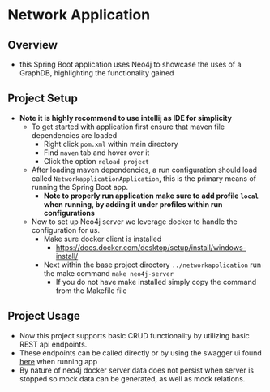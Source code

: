 # Network Application 

## Overview
- this Spring Boot application uses Neo4j to showcase the uses of a GraphDB, highlighting the functionality gained

## Project Setup
- **Note it is highly recommend to use intellij as IDE for simplicity**
  - To get started with application first ensure that maven file dependencies are loaded
    - Right click `pom.xml` within main directory
    - Find `maven` tab and hover over it
    - Click the option `reload project`
  - After loading maven dependencies, a run configuration should load called `NetworkapplicationApplication`, this is the primary means of running the Spring Boot app.
    - **Note to properly run application make sure to add profile `local` when running, by adding it under profiles within run configurations** 
  - Now to set up Neo4j server we leverage docker to handle the configuration for us.
    - Make sure docker client is installed
      - https://docs.docker.com/desktop/setup/install/windows-install/
    - Next within the base project directory `../networkapplication` run the make command `make neo4j-server`
      - If you do not have make installed simply copy the command from the Makefile file

## Project Usage
- Now this project supports basic CRUD functionality by utilizing basic REST api endpoints.
- These endpoints can be called directly or by using the swagger ui found [here](http://localhost:8080/swagger-ui/index.html) when running app
- By nature of neo4j docker server data does not persist when server is stopped so mock data can be generated, as well as mock relations.
